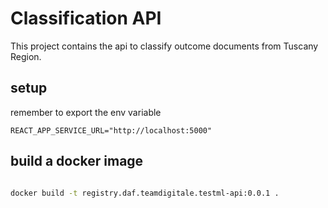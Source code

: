# Classification API

This project contains the api to classify outcome documents from Tuscany Region.

## setup

remember to export the env variable

```
REACT_APP_SERVICE_URL="http://localhost:5000"
```

## build a docker image

```bash

docker build -t registry.daf.teamdigitale.testml-api:0.0.1 .
```
